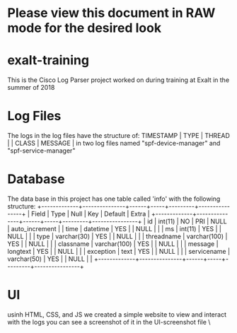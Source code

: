 # Please view this document in RAW mode for the desired look


# exalt-training

This is the Cisco Log Parser project worked on during training at Exalt in the summer of 2018


# Log Files

The logs in the log files have the structure of:
TIMESTAMP | TYPE | THREAD | | CLASS | MESSAGE |
in two log files named "spf-device-manager" and "spf-service-manager"



# Database

The data base in this project has one table called 'info' with the following structure:
+-------------+---------------+------+-----+---------+----------------+
| Field       | Type          | Null | Key | Default | Extra          |
+-------------+---------------+------+-----+---------+----------------+
| id          | int(11)       | NO   | PRI | NULL    | auto_increment |
| time        | datetime      | YES  |     | NULL    |                |
| ms          | int(11)       | YES  |     | NULL    |                |
| type        | varchar(30)   | YES  |     | NULL    |                |
| threadname  | varchar(100)  | YES  |     | NULL    |                |
| classname   | varchar(100)  | YES  |     | NULL    |                |
| message     | longtext      | YES  |     | NULL    |                |
| exception   | text          | YES  |     | NULL    |                |
| servicename | varchar(50)   | YES  |     | NULL    |                |
+-------------+---------------+------+-----+---------+----------------+


# UI
usinh HTML, CSS, and JS we created a simple website to view and interact with the logs
you can see a screenshot of it in the UI-screenshot file
\\


